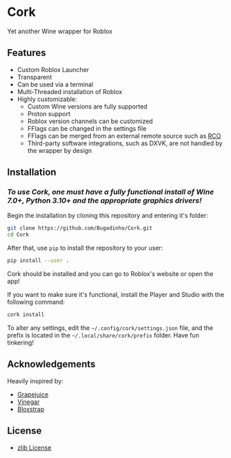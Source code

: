 # Cork
Yet another Wine wrapper for Roblox

## Features
* Custom Roblox Launcher
* Transparent
* Can be used via a terminal
* Multi-Threaded installation of Roblox
* Highly customizable:
    * Custom Wine versions are fully supported
    * Proton support
    * Roblox version channels can be customized
    * FFlags can be changed in the settings file
    * FFlags can be merged from an external remote source such as [RCO](https://github.com/L8X/Roblox-Client-Optimizer)
    * Third-party software integrations, such as DXVK, are not handled by the wrapper by design

## Installation
### *To use Cork, one must have a fully functional install of Wine 7.0+, Python 3.10+ and the appropriate graphics drivers!*

Begin the installation by cloning this repository and entering it's folder:
```sh
git clone https://github.com/Bugadinho/Cork.git
cd Cork
```

After that, use `pip` to install the repository to your user:
```sh
pip install --user .
```

Cork should be installed and you can go to Roblox's website or open the app!

If you want to make sure it's functional, install the Player and Studio with the following command:
```sh
cork install
```
To alter any settings, edit the `~/.config/cork/settings.json` file, and the prefix is located in the `~/.local/share/cork/prefix` folder. Have fun tinkering!

## Acknowledgements
Heavily inspired by:
* [Grapejuice](https://gitlab.com/brinkervii/grapejuice)
* [Vinegar](https://github.com/vinegarhq/vinegar)
* [Bloxstrap](https://github.com/pizzaboxer/bloxstrap)

## License
- [zlib License](https://choosealicense.com/licenses/zlib/)
